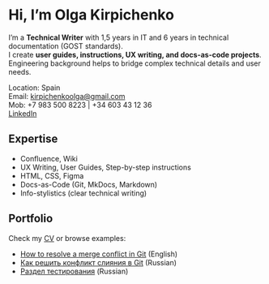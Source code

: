 # Hi, I’m Olga Kirpichenko

I’m a **Technical Writer** with 1,5 years in IT and 6 years in technical documentation (GOST standards).  
I create **user guides, instructions, UX writing, and docs-as-code projects**. </br>
Engineering background helps to bridge complex technical details and user needs.  

Location: Spain  
Email: kirpichenkoolga@gmail.com </br>
Mob: +7 983 500 8223 | +34 603 43 12 36 </br>
[LinkedIn](https://www.linkedin.com/in/olga-kirpichenko-45bb24372?utm_source=share&utm_campaign=share_via&utm_content=profile&utm_medium=ios_app)

## Expertise
- Confluence, Wiki
- UX Writing, User Guides, Step-by-step instructions
- HTML, CSS, Figma
- Docs-as-Code (Git, MkDocs, Markdown)
- Info-stylistics (clear technical writing)


## Portfolio
 Check my [CV](cv.md) or browse examples:  
- [How to resolve a merge conflict in Git](git_conflict_eng.md) (English)</br>
- [Как решить конфликт слияния в Git](git_conflict_rus.md) (Russian)</br>
- [Раздел тестирования](instruction.md) (Russian)</br>